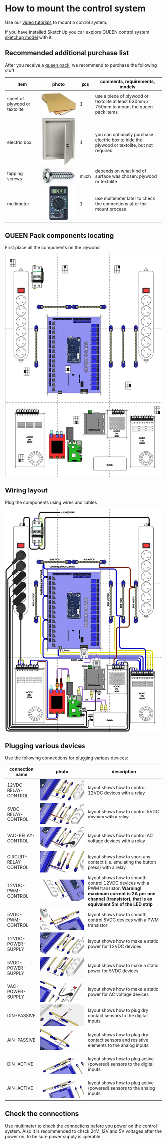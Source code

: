 # How to mount the control system

Use our [video tutorials](video_tutorials) to mount a control system.

If you have installed SketchUp you can explore QUEEN control system [sketchup model](https://1drv.ms/u/s!Am_hkdn5bouS1G9334yBP5ogC4-f) with it.  

## Recommended additional purchase list

After you receive a [queen pack](queen_pack), we recommend to purchase the following stuff:

| item                          |                      photo                      | pcs  | comments, requirements, models                                                              |
|-------------------------------|:-----------------------------------------------:|------|---------------------------------------------------------------------------------------------|
| sheet of plywood or textolite |   ![](assets/photo/plywood-1.jpg ':size=200')   | 1    | use a piece of plywood or textolite at least 630mm x 750mm to mount the queen pack items    |
| electric box                  | ![](assets/photo/electrobox-1.jpg ':size=200')  | 1    | you can optionally purchase electric box to hide the plywood or textolite, but not required |
| tapping screws                |    ![](assets/photo/screw_1.jpg ':size=50')     | much | depends on what kind of surface was chosen: plywood or textolite                            |
| multimeter                    | ![](assets/photo/multimeter_1.jpg ':size=100')  | 1    | use multimeter later to check the connections after the mount process                       |

## QUEEN Pack components locating

First place all the components on the plywood

![cs-queen_place](assets/layout/cs-queen_place.jpg ':size=600')

## Wiring layout

Plug the components using wires and cables  

![cs-queen_wiring](assets/layout/cs-queen_wiring.jpg ':size=600')

## Plugging various devices

Use the following connections for plugging various devices:

| connection name       | photo                                                    | description                                                                                                                                                                        |
|-----------------------|----------------------------------------------------------|------------------------------------------------------------------------------------------------------------------------------------------------------------------------------------|
| 12VDC-RELAY-CONTROL   | ![](assets/layout/12vdc-relay-control.jpg ':size=500')   | layout shows how to control 12VDC devices with a relay                                                                                                                             |
| 5VDC-RELAY-CONTROL    | ![](assets/layout/5vdc-relay-control.jpg ':size=500')    | layout shows how to control 5VDC devices with a relay                                                                                                                              |
| VAC-RELAY-CONTROL     | ![](assets/layout/vac-relay-control.jpg ':size=500')     | layout shows how to control AC voltage devices with a relay                                                                                                                        |
| CIRCUIT-RELAY-CONTROL | ![](assets/layout/circuit-relay-control.jpg ':size=500') | layout shows how to short any contact (i.e. emulating the button press) with a relay                                                                                               |
| 12VDC-PWM-CONTROL     | ![](assets/layout/12vdc-pwm-control.jpg ':size=500')     | layout shows how to smooth control 12VDC devices with a PWM transistor. **Warning! maximum current is 2A per one channel (transistor), that is an equivalent 5m of the LED strip** |
| 5VDC-PWM-CONTROL      | ![](assets/layout/5vdc-pwm-control.jpg ':size=500')      | layout shows how to smooth control 5VDC devices with a PWM transistor                                                                                                              |
| 12VDC-POWER-SUPPLY    | ![](assets/layout/12vdc-power-supply.jpg ':size=500')    | layout shows how to make a static power for 12VDC devices                                                                                                                          |
| 5VDC-POWER-SUPPLY     | ![](assets/layout/5vdc-power-supply.jpg ':size=500')     | layout shows how to make a static power for 5VDC devices                                                                                                                           |
| VAC-POWER-SUPPLY      | ![](assets/layout/vac-power-supply.jpg ':size=500')      | layout shows how to make a static power for AC voltage devices                                                                                                                     |
| DIN-PASSIVE           | ![](assets/layout/din-passive.jpg ':size=500')           | layout shows how to plug dry contact sensors to the digital inputs                                                                                                                 |
| AIN-PASSIVE           | ![](assets/layout/ain-passive.jpg ':size=500')           | layout shows how to plug dry contact sensors and resistive elements to the analog inputs                                                                                           |
| DIN-ACTIVE            | ![](assets/layout/din-active.jpg ':size=500')            | layout shows how to plug active (powered) sensors to the digital inputs                                                                                                            |
| AIN-ACTIVE            | ![](assets/layout/ain-active.jpg ':size=500')            | layout shows how to plug active (powered) sensors to the analog inputs                                                                                                             |

## Check the connections

Use multimeter to check the connections before you power on the control system. Also it is recommended to check 24V, 12V and 5V voltages after the power on, to be sure power supply is operable.

